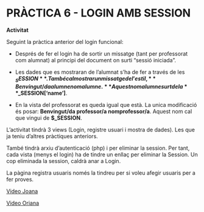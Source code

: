 # PRÀCTICA 6 - LOGIN AMB SESSION
**Activitat**

Seguint la pràctica anterior del login funcional:

- Després de fer el login ha de sortir un missatge (tant per professorat com alumnat) al principi del document on surti “sessió iniciada”.

- Les dades que es mostraran de l’alumnat s’ha de fer a través de les **$_SESSION**. També cal mostrar un missatge de l’estil, **Benvingut/da alumne nomalumne.** Aquest nomalumne surt de la **$_SESSION[‘name’]**.

- En la vista del professorat es queda igual que està. La unica modificació és posar: **Benvingut/da professor/a nomprofessor/a**. Aquest nom cal que vingui de **$_SESSION**.

L’activitat tindrà 3 views (Login, registre usuari i mostra de dades). Les que ja teniu d’altres pràctiques anteriors.

També tindrà arxiu d’autenticació (php) i per eliminar la session. Per tant, cada vista (menys el login) ha de tindre un enllaç per eliminar la Session. Un cop eliminada la session, caldrà anar a Login.

La pàgina registra usuaris només la tindreu per si voleu afegir usuaris per a fer proves.

[Video Joana](https://drive.google.com/file/d/1eiqr9MmMnssk_vP1X4Fnow1B7hAR6uyE/view?usp=drive_link)

[Video Oriana](https://drive.google.com/file/d/1VWHBqs91BmTNA04I1TolrRlfDM6mACJV/view?usp=sharing) 
